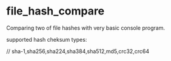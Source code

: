 # file_hash_compare
Comparing  two of file hashes with very basic console program.

supported hash cheksum types:

// sha-1,sha256,sha224,sha384,sha512,md5,crc32,crc64


